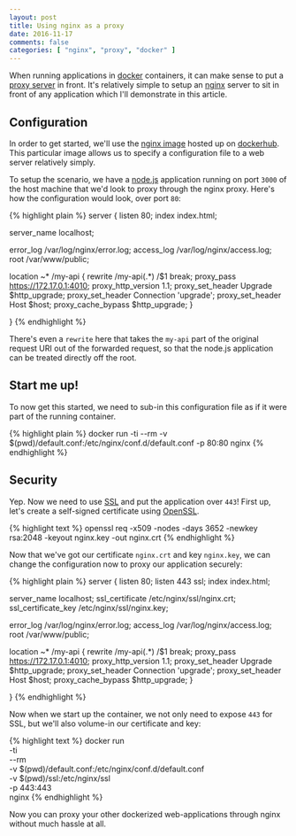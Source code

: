 ```yaml
---
layout: post
title: Using nginx as a proxy
date: 2016-11-17
comments: false
categories: [ "nginx", "proxy", "docker" ]
---
```


When running applications in [docker](https://www.docker.com/) containers, it can make sense to put a [proxy server](https://en.wikipedia.org/wiki/Proxy_server) in front. It's relatively simple to setup an [nginx](https://nginx.org/en/) server to sit in front of any application which I'll demonstrate in this article.

## Configuration

In order to get started, we'll use the [nginx image](https://hub.docker.com/_/nginx/) hosted up on [dockerhub](https://hub.docker.com/). This particular image allows us to specify a configuration file to a web server relatively simply.

To setup the scenario, we have a [node.js](https://nodejs.org/en/) application running on port `3000` of the host machine that we'd look to proxy through the nginx proxy. Here's how the configuration would look, over port `80`:

{% highlight plain %}
server {
  listen 80;
  index index.html;

  server_name localhost;

  error_log /var/log/nginx/error.log;
  access_log /var/log/nginx/access.log;
  root /var/www/public;

  location ~* /my-api {
    rewrite /my-api(.*) /$1 break;
    proxy_pass https://172.17.0.1:4010;
    proxy_http_version 1.1;
    proxy_set_header Upgrade $http_upgrade;
    proxy_set_header Connection 'upgrade';
    proxy_set_header Host $host;
    proxy_cache_bypass $http_upgrade;
  }

}
{% endhighlight %}

There's even a `rewrite` here that takes the `my-api` part of the original request URI out of the forwarded request, so that the node.js application can be treated directly off the root.

## Start me up!

To now get this started, we need to sub-in this configuration file as if it were part of the running container.

{% highlight plain %}
docker run -ti --rm -v $(pwd)/default.conf:/etc/nginx/conf.d/default.conf -p 80:80 nginx
{% endhighlight %}

## Security

Yep. Now we need to use [SSL](https://en.wikipedia.org/wiki/Transport_Layer_Security) and put the application over `443`! First up, let's create a self-signed certificate using [OpenSSL](https://www.openssl.org/).

{% highlight text %}
openssl req -x509 -nodes -days 3652 -newkey rsa:2048 -keyout nginx.key -out nginx.crt
{% endhighlight %}

Now that we've got our certificate `nginx.crt` and key `nginx.key`, we can change the configuration now to proxy our application securely:

{% highlight plain %}
server {
  listen 80;
  listen 443 ssl;
  index index.html;

  server_name localhost;
  ssl_certificate /etc/nginx/ssl/nginx.crt;
  ssl_certificate_key /etc/nginx/ssl/nginx.key;

  error_log /var/log/nginx/error.log;
  access_log /var/log/nginx/access.log;
  root /var/www/public;

  location ~* /my-api {
    rewrite /my-api(.*) /$1 break;
    proxy_pass https://172.17.0.1:4010;
    proxy_http_version 1.1;
    proxy_set_header Upgrade $http_upgrade;
    proxy_set_header Connection 'upgrade';
    proxy_set_header Host $host;
    proxy_cache_bypass $http_upgrade;
  }

}
{% endhighlight %}

Now when we start up the container, we not only need to expose `443` for SSL, but we'll also volume-in our certificate and key:

{% highlight text %}
docker run    \
       -ti    \
       --rm   \
       -v $(pwd)/default.conf:/etc/nginx/conf.d/default.conf \
       -v $(pwd)/ssl:/etc/nginx/ssl \
       -p 443:443 \
       nginx
{% endhighlight %}

Now you can proxy your other dockerized web-applications through nginx without much hassle at all.

